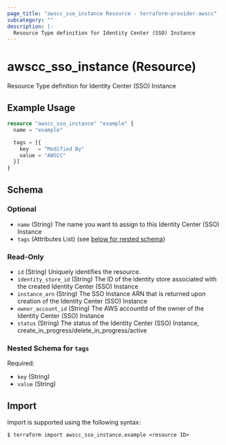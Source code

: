 ```yaml
---
page_title: "awscc_sso_instance Resource - terraform-provider-awscc"
subcategory: ""
description: |-
  Resource Type definition for Identity Center (SSO) Instance
---
```


# awscc_sso_instance (Resource)

Resource Type definition for Identity Center (SSO) Instance

## Example Usage 

```terraform
resource "awscc_sso_instance" "example" {
  name = "example"

  tags = [{
    key   = "Modified By"
    value = "AWSCC"
  }]
}
```

<!-- schema generated by tfplugindocs -->
## Schema

### Optional

- `name` (String) The name you want to assign to this Identity Center (SSO) Instance
- `tags` (Attributes List) (see [below for nested schema](#nestedatt--tags))

### Read-Only

- `id` (String) Uniquely identifies the resource.
- `identity_store_id` (String) The ID of the identity store associated with the created Identity Center (SSO) Instance
- `instance_arn` (String) The SSO Instance ARN that is returned upon creation of the Identity Center (SSO) Instance
- `owner_account_id` (String) The AWS accountId of the owner of the Identity Center (SSO) Instance
- `status` (String) The status of the Identity Center (SSO) Instance, create_in_progress/delete_in_progress/active

<a id="nestedatt--tags"></a>
### Nested Schema for `tags`

Required:

- `key` (String)
- `value` (String)

## Import

Import is supported using the following syntax:

```shell
$ terraform import awscc_sso_instance.example <resource ID>
```